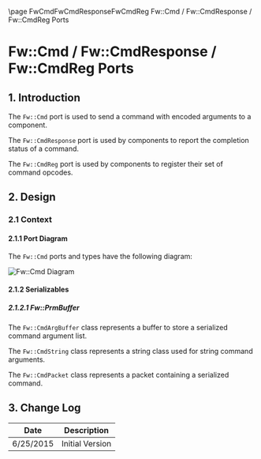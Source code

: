 \page FwCmdFwCmdResponseFwCmdReg Fw::Cmd / Fw::CmdResponse / Fw::CmdReg Ports
# Fw::Cmd / Fw::CmdResponse / Fw::CmdReg Ports

## 1. Introduction

The `Fw::Cmd` port is used to send a command with encoded arguments to a component.

The `Fw::CmdResponse` port is used by components to report the completion status of a command.

The `Fw::CmdReg` port is used by components to register their set of command opcodes.

## 2. Design

### 2.1 Context

#### 2.1.1 Port Diagram

The `Fw::Cmd` ports and types have the following diagram:

![`Fw::Cmd` Diagram](img/CmdBDD.jpg "Fw::Cmd")

#### 2.1.2 Serializables

##### 2.1.2.1 Fw::PrmBuffer

The `Fw::CmdArgBuffer` class represents a buffer to store a serialized command argument list.

The `Fw::CmdString` class represents a string class used for string command arguments.

The `Fw::CmdPacket` class represents a packet containing a serialized command.


## 3. Change Log

Date | Description
---- | -----------
6/25/2015 |  Initial Version



